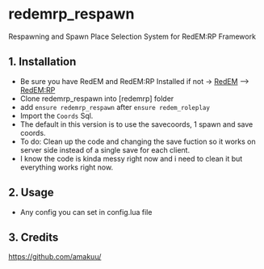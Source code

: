 # redemrp_respawn
 Respawning and Spawn Place Selection System for RedEM:RP Framework

## 1. Installation
- Be sure you have RedEM and RedEM:RP Installed
if not -> [RedEM](https://github.com/kanersps/redem) --> [RedEM:RP](https://github.com/RedEM-RP/redem_roleplay)
- Clone redemrp_respawn into [redemrp] folder
- add ```ensure redemrp_respawn``` after ```ensure redem_roleplay```
- Import the ```Coords``` Sql.
- The default in this version is to use the savecoords, 1 spawn and save coords.
- To do: Clean up the code and changing the save fuction so it works on server side instead of a single save for each client.
- I know the code is kinda messy right now and i need to clean it but everything works right now.

## 2. Usage
- Any config you can set in config.lua file

## 3. Credits
https://github.com/amakuu/
